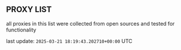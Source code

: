## PROXY LIST

all proxies in this list were collected from open sources and tested for functionality

last update: `2025-03-21 18:19:43.202710+00:00` UTC